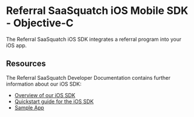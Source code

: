 Referral SaaSquatch iOS Mobile SDK - Objective-C
==========================================
The Referral SaaSquatch iOS SDK integrates a referral program into your iOS app.

Resources
---------

The Referral SaaSquatch Developer Documentation contains further information about our iOS SDK:

* [Overview of our iOS SDK](https://docs.referralsaasquatch.com/mobile/ios/)
* [Quickstart guide for the iOS SDK](https://docs.referralsaasquatch.com/mobile/ios/quickstart/)
* [Sample App](https://github.com/saasquatch/mobile-sdk-ios-sample "Sample App")
